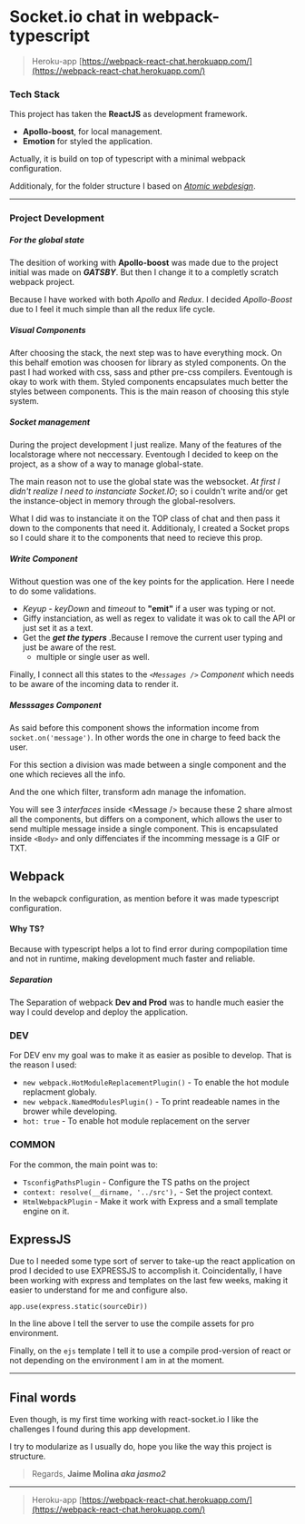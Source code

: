 # Socket.io chat in webpack-typescript

> Heroku-app
> [https://webpack-react-chat.herokuapp.com/](https://webpack-react-chat.herokuapp.com/)

### Tech Stack

This project has taken the **ReactJS** as development framework.

- **Apollo-boost**, for local management.
- **Emotion** for styled the application.

Actually, it is build on top of typescript with a minimal webpack configuration.

Additionaly, for the folder structure I based on _[Atomic webdesign](https://bradfrost.com/blog/post/atomic-web-design/)_.

---

### Project Development

##### For the global state

The desition of working with **Apollo-boost** was made due to the project initial was made on _**GATSBY**_.
But then I change it to a completly scratch webpack project.

Because I have worked with both _Apollo_ and _Redux_. I decided _Apollo-Boost_ due to I feel it much simple than all the redux life cycle.

##### Visual Components

After choosing the stack, the next step was to have everything mock.
On this behalf emotion was choosen for library as styled components. On the past I had worked with css,
sass and pther pre-css compilers. Eventough is okay to work with them. Styled components encapsulates much
better the styles between components. This is the main reason of choosing this style system.

##### Socket management

During the project development I just realize. Many of the features of the localstorage where not neccessary.
Eventough I decided to keep on the project, as a show of a way to manage global-state.

The main reason not to use the global state was the websocket. _At first I didn't realize I need to instanciate
Socket.IO_; so i couldn't write and/or get the instance-object in memory through the global-resolvers.

What I did was to instanciate it on the TOP class of chat and then pass it down to the components that need it.
Additionaly, I created a Socket props so I could share it to the components that need to recieve this prop.

##### Write Component

Without question was one of the key points for the application. Here I neede to do some validations.

- _Keyup_ - _keyDown_ and _timeout_ to **"emit"** if a user was typing or not.
- Giffy instanciation, as well as regex to validate it was ok to call the API or just set it as a text.
- Get the **_get the typers_** .Because I remove the current user typing and just be aware of the rest.
  - multiple or single user as well.

Finally, I connect all this states to the _`<Messages />` Component_ which needs to be aware of the incoming
data to render it.

##### Messsages Component

As said before this component shows the information income from `socket.on('message')`. In other words the one
in charge to feed back the user.

For this section a division was made between a single component and the one which recieves all the info.

And the one which filter, transform adn manage the infomation.

You will see 3 _interfaces_ inside \<Message /> because these 2 share almost all the components, but differs on
a component, which allows the user to send multiple message inside a single component. This is encapsulated inside
`<Body>` and only diffenciates if the incomming message is a GIF or TXT.

## Webpack

In the webapck configuration, as mention before it was made typescript configuration.

#### Why TS?

Because with typescript helps a lot to find error during compopilation time and not in runtime, making
development much faster and reliable.

##### Separation

The Separation of webpack **Dev and Prod** was to handle much easier the way I could develop and
deploy the application.

### DEV

For DEV env my goal was to make it as easier as posible to develop. That is the reason I used:

- `new webpack.HotModuleReplacementPlugin()` - To enable the hot module replacment globaly.
- `new webpack.NamedModulesPlugin()` - To print readeable names in the brower while developing.
- `hot: true` - To enable hot module replacement on the server

### COMMON

For the common, the main point was to:

- `TsconfigPathsPlugin` - Configure the TS paths on the project
- `context: resolve(__dirname, '../src'),` - Set the project context.
- `HtmlWebpackPlugin` - Make it work with Express and a small template engine on it.

## ExpressJS

Due to I needed some type sort of server to take-up the react application on prod I
decided to use EXPRESSJS to accomplish it. Coincidentally, I have been working with express
and templates on the last few weeks, making it easier to understand for me and configure also.

```
app.use(express.static(sourceDir))
```

In the line above I tell the server to use the compile assets for pro environment.

Finally, on the `ejs` template I tell it to use a compile prod-version of react or not depending on
the environment I am in at the moment.

---

## Final words

Even though, is my first time working with react-socket.io I like the challenges I found during
this app development.

I try to modularize as I usually do, hope you like the way this project is structure.

> Regards, **Jaime Molina _aka jasmo2_**

---

> Heroku-app
> [https://webpack-react-chat.herokuapp.com/](https://webpack-react-chat.herokuapp.com/)
